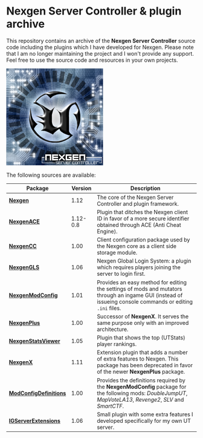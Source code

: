 # Nexgen Server Controller & plugin archive

This repository contains an archive of the **Nexgen Server Controller** source code including the plugins which I have developed for Nexgen.
Please note that I am no longer maintaining the project and I won't provide any support.
Feel free to use the source code and resources in your own projects.

![Nexgen Logo](nexgen-logo.png)

The following sources are available:

| Package | Version | Description |
|---------|---------|-------------|
| [**Nexgen**](https://github.com/dscheerens/nexgen/tree/master/Nexgen) | 1.12 | The core of the Nexgen Server Controller and plugin framework. |
| [**NexgenACE**](https://github.com/dscheerens/nexgen/tree/master/NexgenACE) | 1.12-0.8 | Plugin that ditches the Nexgen client ID in favor of a more secure identifier obtained through ACE (Anti Cheat Engine).
| [**NexgenCC**](https://github.com/dscheerens/nexgen/tree/master/NexgenCC) | 1.00 | Client configuration package used by the Nexgen core as a client side storage module. |
| [**NexgenGLS**](https://github.com/dscheerens/nexgen/tree/master/NexgenGLS) | 1.06 | Nexgen Global Login System: a plugin which requires players joining the server to login first. |
| [**NexgenModConfig**](https://github.com/dscheerens/nexgen/tree/master/NexgenModConfig) | 1.01 | Provides an easy method for editing the settings of mods and mutators through an ingame GUI (instead of issueing console commands or editing `.ini` files. |
| [**NexgenPlus**](https://github.com/dscheerens/nexgen/tree/master/NexgenPlus) | 1.00 | Successor of **NexgenX**. It serves the same purpose only with an improved architecture.
| [**NexgenStatsViewer**](https://github.com/dscheerens/nexgen/tree/master/NexgenStatsViewer) | 1.05 |Plugin that shows the top (UTStats) player rankings. |
| [**NexgenX**](https://github.com/dscheerens/nexgen/tree/master/NexgenX) | 1.11 | Extension plugin that adds a number of extra features to Nexgen. This package has been deprecated in favor of the newer **NexgenPlus** package.
| [**ModConfigDefinitions**](https://github.com/dscheerens/nexgen/tree/master/ModConfigDefinitions) | 1.00 | Provides the definitions required by the **NexgenModConfig** package for the following mods: _DoubleJumpUT_, _MapVoteLA13_, _Revenge2_, _SLV_ and _SmartCTF_. |
| [**IGServerExtensions**](https://github.com/dscheerens/nexgen/tree/master/IGServerExtensions) | 1.06 | Small plugin with some extra features I developed specifically for my own UT server. |
